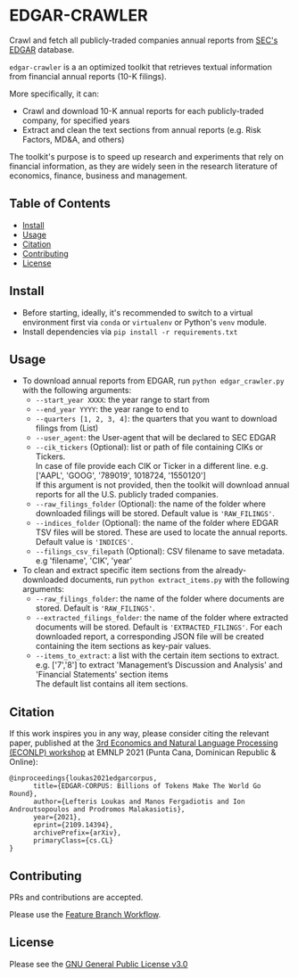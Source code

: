 # EDGAR-CRAWLER
Crawl and fetch all publicly-traded companies annual reports from [SEC's EDGAR](https://www.sec.gov/edgar.shtml) database.

`edgar-crawler` is a an optimized toolkit that retrieves textual information from financial annual reports (10-K filings).

More specifically, it can:
- Crawl and download 10-K annual reports for each publicly-traded company, for specified years 
- Extract and clean the text sections from annual reports (e.g. Risk Factors, MD&A, and others)    

The toolkit's purpose is to speed up research and experiments that rely on financial information, as they are widely seen in the research literature of economics, finance, business and management.

## Table of Contents
- [Install](#install)
- [Usage](#usage)
- [Citation](#citation)
- [Contributing](#contributing)
- [License](#license)

## Install
- Before starting, ideally, it's recommended to switch to a virtual environment first via `conda` or `virtualenv` or Python's `venv` module.
- Install dependencies via `pip install -r requirements.txt`

## Usage
- To download annual reports from EDGAR, run `python edgar_crawler.py` with the following arguments:
  - `--start_year XXXX`: the year range to start from
  - `--end_year YYYY`: the year range to end to
  - `--quarters [1, 2, 3, 4]`: the quarters that you want to download filings from (List)
  - `--user_agent`: the User-agent that will be declared to SEC EDGAR
  - `--cik_tickers` (Optional): list or path of file containing CIKs or Tickers. <br>
    In case of file provide each CIK or Ticker in a different line. e.g. ['AAPL', 'GOOG', '789019', 1018724, '1550120'] <br>
  If this argument is not provided, then the toolkit will download annual reports for all the U.S. publicly traded companies.
  - `--raw_filings_folder` (Optional): the name of the folder where downloaded filings will be stored. Default value is `'RAW_FILINGS'`.
  - `--indices_folder` (Optional): the name of the folder where EDGAR TSV files will be stored. These are used to locate the annual reports. Default value is `'INDICES'`.
  - `--filings_csv_filepath` (Optional): CSV filename to save metadata. e.g 'filename', 'CIK', 'year'
- To clean and extract specific item sections from the already-downloaded documents, run `python extract_items.py` with the following arguments: 
  - `--raw_filings_folder`: the name of the folder where documents are stored. Default is `'RAW_FILINGS'`.
  - `--extracted_filings_folder`: the name of the folder where extracted documents will be stored. Default is `'EXTRACTED_FILINGS'`. For each downloaded report, a corresponding JSON file will be created containing the item sections as key-pair values.
  - `--items_to_extract`: a list with the certain item sections to extract. e.g. ['7','8'] to extract 'Management’s Discussion and Analysis' and 'Financial Statements' section items<br>
    The default list contains all item sections.

## Citation
If this work inspires you in any way, please consider citing the relevant paper, published at the [3rd Economics and Natural Language Processing (ECONLP) workshop](https://lt3.ugent.be/econlp/) at EMNLP 2021 (Punta Cana, Dominican Republic & Online):
```
@inproceedings{loukas2021edgarcorpus,
      title={EDGAR-CORPUS: Billions of Tokens Make The World Go Round}, 
      author={Lefteris Loukas and Manos Fergadiotis and Ion Androutsopoulos and Prodromos Malakasiotis},
      year={2021},
      eprint={2109.14394},
      archivePrefix={arXiv},
      primaryClass={cs.CL}
}
```
## Contributing
PRs and contributions are accepted.
 
Please use the [Feature Branch Workflow](https://www.atlassian.com/git/tutorials/comparing-workflows/feature-branch-workflow).

## License
Please see the [GNU General Public License v3.0](https://github.com/nlpaueb/edgar-crawler/blob/main/LICENSE)
